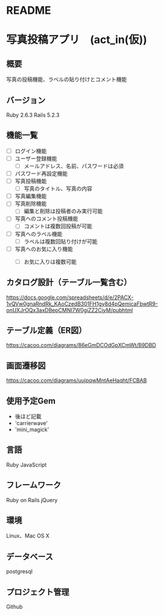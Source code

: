# README

# 写真投稿アプリ　(act_in(仮))

## 概要
写真の投稿機能、ラベルの貼り付けとコメント機能

## バージョン
Ruby 2.6.3
Rails 5.2.3

## 機能一覧
- [ ] ログイン機能
- [ ] ユーザー登録機能
  - [ ] メールアドレス、名前、パスワードは必須
- [ ] パスワード再設定機能
- [ ] 写真投稿機能
  - [ ] 写真のタイトル、写真の内容
- [ ] 写真編集機能
- [ ] 写真削除機能
  - [ ] 編集と削除は投稿者のみ実行可能
- [ ] 写真へのコメント投稿機能
  - [ ] コメントは複数回投稿が可能
- [ ] 写真へのラベル機能
  - [ ] ラベルは複数回貼り付けが可能
- [ ] 写真へのお気に入り機能
  - [ ] お気に入りは複数可能


## カタログ設計（テーブル一覧含む）
https://docs.google.com/spreadsheets/d/e/2PACX-1vQVw0gnaRndRk_KAoCzedB301FH1gy8d4pQemicaFbwtR9-onUXJrOQx3axDBepCMNI7W0giZZ2CiyM/pubhtml

## テーブル定義（ER図）
https://cacoo.com/diagrams/86eGmDCOdGpXCmWt/B9DBD


## 画面遷移図
https://cacoo.com/diagrams/uujpqwMntAeHaqht/FCBAB


## 使用予定Gem
* 後ほど記載
* 'carrierwave'
* 'mini_magick'


## 言語
Ruby
JavaScript

## フレームワーク
Ruby on Rails
jQuery

## 環境
Linux、Mac OS X

## データベース
postgresql

## プロジェクト管理
Github

